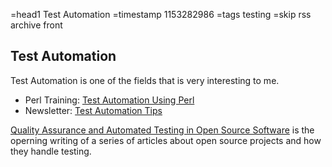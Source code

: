 =head1 Test Automation
=timestamp 1153282986
=tags testing
=skip rss archive front

## Test Automation

Test Automation is one of the fields that is very interesting to me.

* Perl Training: <a href="/perl-in-test-automation">Test Automation Using Perl</a>
* Newsletter: <a href="/test-automation-tips">Test Automation Tips</a>
<!--
* PHP Training: <a href="/testing-php-applications-using-php">Testing PHP Applications</a>
* Blog entries about <a href="/blog/tags/testing.html">testing</a> and <a href="/blog/tags/test automation.html">test automation</a>
* Blog aggregate: <a href="http://tap.szabgab.com/">Test Automation Planet</a>
-->

[Quality Assurance and Automated Testing in Open Source Software](/quality-assurance-and-automated-testing-in-open-source-software) is the operning writing of a series of articles about open source projects and how they handle testing.

